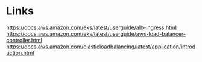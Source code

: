 # Links
https://docs.aws.amazon.com/eks/latest/userguide/alb-ingress.html
https://docs.aws.amazon.com/eks/latest/userguide/aws-load-balancer-controller.html
https://docs.aws.amazon.com/elasticloadbalancing/latest/application/introduction.html

